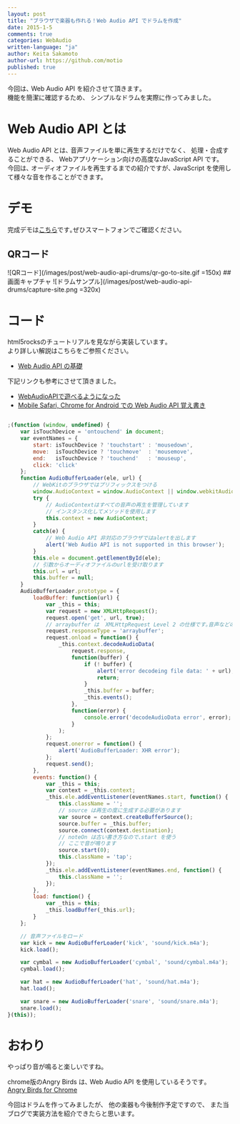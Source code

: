 ```yaml
---
layout: post
title: "ブラウザで楽器も作れる！Web Audio API でドラムを作成"
date: 2015-1-5
comments: true
categories: WebAudio
written-language: "ja"
author: Keita Sakamoto
author-url: https://github.com/motio
published: true
---
```


今回は､ Web Audio API を紹介させて頂きます｡  
機能を簡潔に確認するため、 シンプルなドラムを実際に作ってみました。 

<!-- more -->

# Web Audio API とは

Web Audio API とは､ 音声ファイルを単に再生するだけでなく、 処理・合成することができる、 Webアプリケーション向けの高度なJavaScript API です。  
今回は､ オーディオファイルを再生するまでの紹介ですが､ JavaScript を使用して様々な音を作ることができます。

# デモ

完成デモは[こちら](https://web-audio-api-drums-sample.herokuapp.com/)です｡ぜひスマートフォンでご確認ください｡  

## QRコード
<span class="block-center">
![QRコード](/images/post/web-audio-api-drums/qr-go-to-site.gif =150x)
</span>
## 画面キャプチャ
<span class="block-center">
![ドラムサンプル](/images/post/web-audio-api-drums/capture-site.png =320x)
</span>

# コード

html5rocksのチュートリアルを見ながら実装しています｡  
より詳しい解説はこちらをご参照ください｡

* [Web Audio API の基礎](http://www.html5rocks.com/ja/tutorials/webaudio/intro/)

下記リンクも参考にさせて頂きました｡

* [WebAudioAPIで遊べるようになった](http://qiita.com/fnobi/items/2f08a67800dec1d61f21)
* [Mobile Safari, Chrome for Android での Web Audio API 覚え書き](http://qiita.com/sou/items/5688d4e7d3a37b4e2ff1)

```js index.html https://github.com/front-core/web-audio-api-drums-sample/blob/master/index.html#L69-L160 link

;(function (window, undefined) {
	var isTouchDevice = 'ontouchend' in document;
	var eventNames = {
		start: isTouchDevice ? 'touchstart' : 'mousedown',
		move:  isTouchDevice ? 'touchmove'  : 'mousemove',
		end:   isTouchDevice ? 'touchend'   : 'mouseup',
		click: 'click'
	};
	function AudioBufferLoader(ele, url) {
		// WebKitのブラウザではプリフィックスをつける
		window.AudioContext = window.AudioContext || window.webkitAudioContext;
		try {
			// AudioContextはすべての音声の再生を管理しています
			// インスタンス化してメソッドを使用します
			this.context = new AudioContext;
		}
		catch(e) {
			// Web Audio API 非対応のブラウザではalertを出します
			alert('Web Audio API is not supported in this browser');
		}
		this.ele = document.getElementById(ele);
		// 引数からオーディオファイルのurlを受け取ります
		this.url = url;
		this.buffer = null;
	}
	AudioBufferLoader.prototype = {
		loadBuffer: function(url) {
			var _this = this;
			var request = new XMLHttpRequest();
			request.open('get', url, true);
			// arraybuffer は  XMLHttpRequest Level 2 の仕様です｡音声などのバイナリデータを処理します
			request.responseType = 'arraybuffer';
			request.onload = function() {
				_this.context.decodeAudioData(
					request.response,
					function(buffer) {
						if (! buffer) {
							alert('error decodeing file data: ' + url);
							return;
						}
						_this.buffer = buffer;
						_this.events();
					},
					function(error) {
						console.error('decodeAudioData error', error);
					}
				);
			};
			request.onerror = function() {
				alert('AudioBufferLoader: XHR error');
			};
			request.send();
		},
		events: function() {
			var _this = this;
			var context = _this.context;
			_this.ele.addEventListener(eventNames.start, function() {
				this.className = '';
				// source は再生の度に生成する必要があります
				var source = context.createBufferSource();
				source.buffer = _this.buffer;
				source.connect(context.destination);
				// noteOn は古い書き方なので､start を使う
				// ここで音が鳴ります
				source.start(0);
				this.className = 'tap';
			});
			_this.ele.addEventListener(eventNames.end, function() {
				this.className = '';
			});
		},
		load: function() {
			var _this = this;
			_this.loadBuffer(_this.url);
		}
	};

	// 音声ファイルをロード
	var kick = new AudioBufferLoader('kick', 'sound/kick.m4a');
	kick.load();

	var cymbal = new AudioBufferLoader('cymbal', 'sound/cymbal.m4a');
	cymbal.load();

	var hat = new AudioBufferLoader('hat', 'sound/hat.m4a');
	hat.load();

	var snare = new AudioBufferLoader('snare', 'sound/snare.m4a');
	snare.load();
}(this));
```

# おわり

やっぱり音が鳴ると楽しいですね。

chrome版のAngry Birds は､ Web Audio API を使用しているそうです｡  
[Angry Birds for Chrome](http://chrome.angrybirds.com/)

今回はドラムを作ってみましたが、 他の楽器も今後制作予定ですので、 また当ブログで実装方法を紹介できたらと思います。




